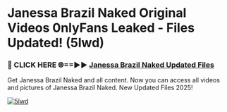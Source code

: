 # Janessa Brazil Naked Original Videos 0nlyFans Leaked - Files Updated! (5lwd)

<h3>🔴 CLICK HERE 🌐==►► <a href="https://tinyurl.com/up5wt9bj" rel="nofollow">Janessa Brazil Naked Updated Files</a></h3>

Get Janessa Brazil Naked and all content. Now you can access all videos and pictures of Janessa Brazil Naked. New Updated Files 2025!

[![5lwd](https://i.imgur.com/ABiUzMV.gif)](https://tinyurl.com/up5wt9bj)
